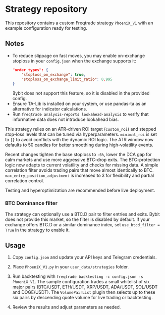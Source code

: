 # Strategy repository

This repository contains a custom Freqtrade strategy `PhoeniX_V1` with an
example configuration ready for testing.

## Notes

- To reduce slippage on fast moves, you may enable on-exchange stoploss in your
  `config.json` when the exchange supports it:
  ```json
  "order_types": {
      "stoploss_on_exchange": true,
      "stoploss_on_exchange_limit_ratio": 0.995
  }
  ```
  Bybit does not support this feature, so it is disabled in the provided config.
- Ensure TA-Lib is installed on your system, or use pandas-ta as an alternative for indicator calculations.
- Run `freqtrade analysis-reports lookahead-analysis` to verify that informative
 data does not introduce lookahead bias.

This strategy relies on an ATR-driven ROI target (`custom_roi`) and stepped
stop-loss levels that can be tuned via hyperparameters. `minimal_roi` is set to
`{}` to avoid conflicts with the dynamic ROI logic.
The ATR window now defaults to 50 candles for better smoothing during
high-volatility events.

Recent changes tighten the base stoploss to `-6%`, lower the DCA gap for calm markets
and use more aggressive BTC-drop exits. The BTC-protection logic now adapts to
current volatility and checks for missing data. A simple correlation filter avoids
trading pairs that move almost identically to BTC. `max_entry_position_adjustment`
is increased to 3 for flexibility and partial correlation control.

Testing and hyperoptimization are recommended before live deployment.

### BTC Dominance filter
The strategy can optionally use a BTC.D pair to filter entries and exits.
Bybit does not provide this market, so the filter is disabled by default.
If your exchange offers BTC.D or a similar dominance index, set
`use_btcd_filter = True` in the strategy to enable it.

## Usage

1. Copy `config.json` and update your API keys and Telegram credentials.
2. Place `PhoeniX_V1.py` in your `user_data/strategies` folder.
3. Run backtesting with `freqtrade backtesting -c config.json -s PhoeniX_V1`.
   The sample configuration trades a small whitelist of six major pairs
   (BTC/USDT, ETH/USDT, XRP/USDT, ADA/USDT, SOL/USDT and DOGE/USDT).
   The `VolumePairList` plugin then selects up to these six pairs by
   descending quote volume for live trading or backtesting.

4. Review the results and adjust parameters as needed.
